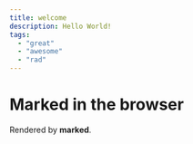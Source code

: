 ```yaml
---
title: welcome
description: Hello World!
tags:
  - "great"
  - "awesome"
  - "rad"
---
```


# Marked in the browser

Rendered by **marked**.
